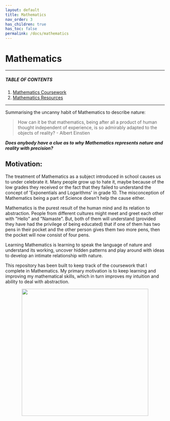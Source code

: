 ```yaml
---
layout: default
title: Mathematics
nav_order: 3
has_children: true
has_toc: false
permalink: /docs/mathematics
---
```


# Mathematics

---

##### TABLE OF CONTENTS

1. [Mathematics Coursework](https://raj-ch017.github.io/academic-notebook/docs/mathematics/coursework.html)
2. [Mathematics Resources](https://raj-ch017.github.io/academic-notebook/docs/mathematics/resources.html)

---

Summarising the uncanny habit of Mathematics to describe nature:

  > How can it be that mathematics, being after all a product of human thought independent of experience, is so admirably adapted to the objects of reality? - Albert Einstien
  
***Does anybody have a clue as to why Mathematics represents nature and reality with precision?***

## Motivation:
 
The treatment of Mathematics as a subject introduced in school causes us to under celebrate it. Many people grow up to hate it, maybe because of the low grades they received or the fact that they failed to understand the concept of 'Exponentials and Logarithms' in grade 10. The misconception of Mathematics being a part of Science doesn't help the cause either.
 
Mathematics is the purest result of the human mind and its relation to abstraction. People from different cultures might meet and greet each other with "Hello" and "Namaste". But, both of them will understand (provided they have had the privilege of being educated) that if one of them has two pens in their pocket and the other person gives them two more pens, then the pocket will now consist of four pens.

Learning Mathematics is learning to speak the language of nature and understand its working, uncover hidden patterns and play around with ideas to develop an intimate relationship with nature. 

This repository has been built to keep track of the coursework that I complete in Mathematics. My primary motivation is to keep learning and improving my mathematical skills, which in turn improves my intuition and ability to deal with abstraction.

<div id="header" align="center">
  <img src="https://media.giphy.com/media/9Q5fSHyPKfrr2/giphy.gif" width="400"/>
</div>
